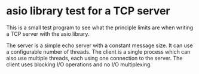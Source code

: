 # asio library test for a TCP server

This is a small test program to see what the principle limits are
when writing a TCP server with the asio library.

The server is a simple echo server with a constant message size.
It can use a configurable number of threads. The client is a single
process which can also use multiple threads, each using one connection
to the server. The client uses blocking I/O operations and no I/O
multiplexing.

